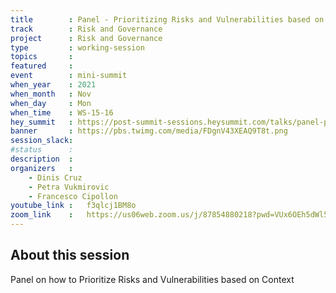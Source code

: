 ```yaml
---
title        : Panel - Prioritizing Risks and Vulnerabilities based on Context
track        : Risk and Governance
project      : Risk and Governance
type         : working-session
topics       :
featured     :
event        : mini-summit
when_year    : 2021
when_month   : Nov
when_day     : Mon
when_time    : WS-15-16
hey_summit   : https://post-summit-sessions.heysummit.com/talks/panel-prioritizing-risks-and-vulnerabilities-based-on-context/
banner       : https://pbs.twimg.com/media/FDgnV43XEAQ9T8t.png
session_slack:
#status      : 
description  :
organizers   :
    - Dinis Cruz
    - Petra Vukmirovic
    - Francesco Cipollon
youtube_link :   f3qlcj1BM8o
zoom_link    :   https://us06web.zoom.us/j/87854880218?pwd=VUx6OEh5dWl5Mzc4QVpucklNYzBXdz09
---
```


## About this session
Panel on how to Prioritize Risks and Vulnerabilities based on Context
